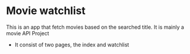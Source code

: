 # Movie watchlist

This is an app that fetch movies based on the searched title.
It is mainly a movie API Project

- It consist of two pages, the index and watchlist
